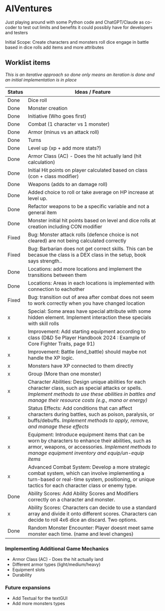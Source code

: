 # AIVentures

Just playing around with some Python code and ChatGPT/Claude as co-coder to test out limits and benefits it could possibly have for developers and testers

Initial Scope:
Create characters and monsters
roll dice
engage in battle based in dice rolls
add items and more attributes

## Worklist items ##
_This is an iterative approach so done only means an iteration is done and an initial implementation is in place_

Status | Ideas / Feature
-------| ------
Done | Dice roll
Done | Monster creation
Done | Initiative (Who goes first)
Done | Combat (1 character vs 1 monster)
Done | Armor (minus vs an attack roll)
Done | Turns
Done | Level up (xp + add more stats?)
Done | Armor Class (AC) - Does the hit actually land (hit calculation)
Done | Initial Hit points on player calculated based on class (con + class modifier)
Done | Weapons (adds to an damage roll)
Done | Added choice to roll or take average on HP increase at level up.
Done | Refactor weapons to be a specific variable and not a general item
Done | Monster initial hit points based on level and dice rolls at creation including CON modifier
Fixed | Bug: Monster attack rolls (defence choice is not cleared) are not being calculated correctly
Fixed | Bug: Barbarian does not get correct skills. This can be becasue the class is a DEX class in the setup, book says strength..
Done | Locations: add more locations and implement the transitions between them
Done | Locations: Areas in each locations is implemented with connection to eachother
Fixed| Bug: transition out of area after combat does not seem to work correctly when you have changed location
 x | Special: Some areas have special attribute with some hidden element. Implement interaction these specials with skill rolls
 x | Improvement: Add starting equipment according to class (D&D 5e Player Handbook 2024 : Example of Core Fighter Traits, page 91)
 x | Improvement: Battle (end_battle) should maybe not handle the XP logic.
 x | Monsters have XP connected to them directly
 x | Group (More than one monster)
 x | Character Abilities: Design unique abilities for each character class, such as special attacks or spells. _Implement methods to use these abilities in battles and manage their resource costs (e.g., mana or energy)_
 x | Status Effects: Add conditions that can affect characters during battles, such as poison, paralysis, or buffs/debuffs. _Implement methods to apply, remove, and manage these effects_
 x | Equipment: Introduce equipment items that can be worn by characters to enhance their abilities, such as armor, weapons, or accessories. _Implement methods to manage equipment inventory and equip/un-equip items_
 x | Advanced Combat System: Develop a more strategic combat system, which can involve implementing a turn-based or real-time system, positioning, or unique tactics for each character class or enemy type.
 Done | Ability Scores: Add Ability Scores and Modifiers correctly on a character and monster.
 x | Ability Scores: Characters can decide to use a standard array and divide it onto different scores. Characters can decide to roll 4x6 dice an discard.  Two options.
 Done | Random Monster Encounter: Player doesnt meet same monster each time. (name and level changes)

### Implementing Additional Game Mechanics ###
* Armor Class (AC) - Does the hit actually land
* Different armor types (light/medium/heavy)
* Equipment slots
* Durability

### Future expansions ###
* Add Textual for the textGUI
* Add more monsters types